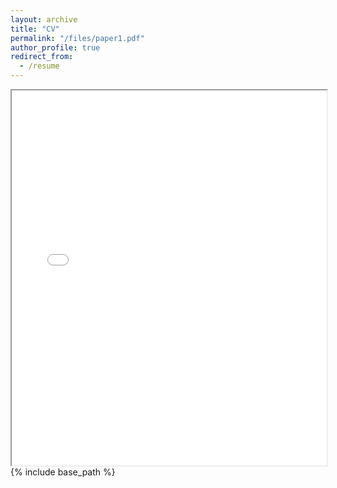 ```yaml
---
layout: archive
title: "CV"
permalink: "/files/paper1.pdf"
author_profile: true
redirect_from:
  - /resume
---
```

<iframe src="files/paper1.pdf" width="100%" height="600px"></iframe>
{% include base_path %}

